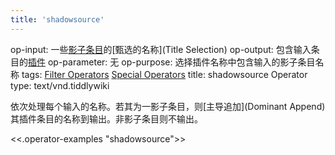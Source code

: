 ```yaml
---
title: 'shadowsource'
---
```


op-input: 一些[影子条目](ShadowTiddlers)的[甄选的名称](Title Selection)
op-output: 包含输入条目的[插件](Plugins)
op-parameter: 无
op-purpose: 选择插件名称中包含输入的影子条目名称
tags: [Filter Operators](#Filter%20Operators) [Special Operators](#Special%20Operators)
title: shadowsource Operator
type: text/vnd.tiddlywiki

依次处理每个输入的名称。若其为一影子条目，则[主导追加](Dominant Append)其插件条目的名称到输出。非影子条目则不输出。

<<.operator-examples "shadowsource">>
